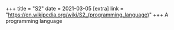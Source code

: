 +++
title = "S2"
date = 2021-03-05
[extra]
link = "https://en.wikipedia.org/wiki/S2_(programming_language)"
+++
A programming language


